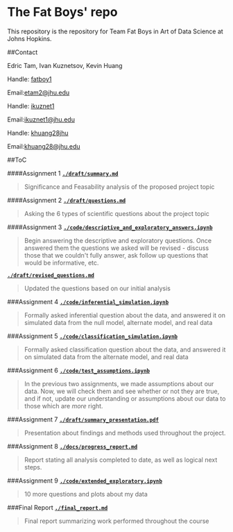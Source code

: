 # The Fat Boys' repo
This repository is the repository for Team Fat Boys in Art of Data Science at Johns Hopkins. 

##Contact

Edric Tam,  Ivan Kuznetsov,  Kevin Huang

Handle: [fatboy1](http://github.com/fatboy1)

Email:[etam2@jhu.edu](mailto:etam2@jhu.edu)


Handle: [ikuznet1](http://github.com/ikuznet1)

Email:[ikuznet1@jhu.edu](mailto:ikuznet1@jhu.edu)


Handle: [khuang28jhu](http://github.com/khuang28jhu)

Email:[khuang28@jhu.edu](mailto:khuang28@jhu.edu)


##ToC

####Assignment 1
[**``./draft/summary.md``**](./draft/summary.md)
  > Significance and Feasability analysis of the proposed project topic

####Assignment 2
[**``./draft/questions.md``**](./draft/questions.md)
  > Asking the 6 types of scientific questions about the project topic

####Assignment 3
[**``./code/descriptive_and_exploratory_answers.ipynb``**](./draft/Assignment3.ipynb)
  > Begin answering the descriptive and exploratory questions. Once answered them the questions we asked will be revised - discuss those that we couldn't fully answer, ask follow up questions that would be informative, etc.

[**``./draft/revised_questions.md``**](./draft/revised_questions.md)
  > Updated the questions based on our initial analysis

###Assignment 4
[**``./code/inferential_simulation.ipynb``**](./draft/Assignment4)
  > Formally asked inferential question about the data, and answered it on simulated data from the null model, alternate model, and real data

###Assignment 5
[**``./code/classification_simulation.ipynb``**](./draft/Assignment5_Classification_FatBoys.ipynb)
  > Formally asked classification question about the data, and answered it on simulated data from the alternate model, and real data

###Assignment 6
[**``./code/test_assumptions.ipynb``**](./draft/Assignment6_Checking_Assumptions_Fatboys.ipynb)
  > In the previous two assignments, we made assumptions about our data. Now, we will check them and see whether or not they are true, and if not, update our understanding or assumptions about our data to those which are *more* right.

###Assignment 7
[**``./draft/summary_presentation.pdf``**](./draft/summary_presentation.pdf)
  > Presentation about findings and methods used throughout the project.

###Assignment 8
[**``./docs/progress_report.md``**](./docs/progress_report.md)
  > Report stating all analysis completed to date, as well as logical next steps.

###Assignment 9
[**``./code/extended_exploratory.ipynb``**](./code/extended_exploratory.ipynb)
  > 10 more questions and plots about my data

###Final Report
[**``./final_report.md``**](./final_report.md)
  > Final report summarizing work performed throughout the course
